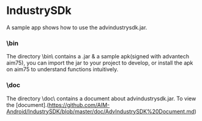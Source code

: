 # IndustrySDk
A sample app shows how to use the advindustrysdk.jar.

### \bin
The directory \bin\ contains a .jar & a sample apk(signed with advantech aim75), you can import the jar to your project to develop, or install the apk on aim75 to understand functions intuitively.  

### \doc
The directory \doc\ contains a document about advindustrysdk.jar. To view the [document].(https://github.com/AIM-Android/IndustrySDK/blob/master/doc/AdvIndustrySDK%20Document.md)

